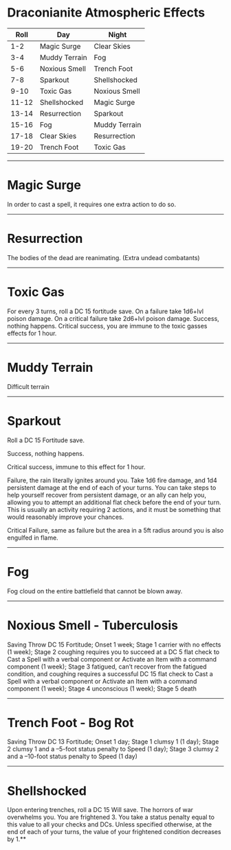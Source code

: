 # Draconianite Atmospheric Effects 
  

| Roll  | Day           | Night         |
| ----- | ------------- | ------------- |
| 1-2   | Magic Surge   | Clear Skies   |
| 3-4   | Muddy Terrain | Fog           |
| 5-6   | Noxious Smell | Trench Foot   |
| 7-8   | Sparkout      | Shellshocked  |
| 9-10  | Toxic Gas     | Noxious Smell |
| 11-12 | Shellshocked  | Magic Surge   |
| 13-14 | Resurrection  | Sparkout      |
| 15-16 | Fog           | Muddy Terrain |
| 17-18 | Clear Skies   | Resurrection  |
| 19-20 | Trench Foot   | Toxic Gas              |

---

# Magic Surge
In order to cast a spell, it requires one extra action to do so.

---

# Resurrection
The bodies of the dead are reanimating. (Extra undead combatants)

---

# Toxic Gas
For every 3 turns, roll a DC 15 fortitude save. On a failure take 1d6+lvl poison damage. On a critical failure take 2d6+lvl poison damage. Success, nothing happens. Critical success, you are immune to the toxic gasses effects for 1 hour.

---

# Muddy Terrain
Difficult terrain

---

# Sparkout
Roll a DC 15 Fortitude save. 

Success, nothing happens. 

Critical success, immune to this effect for 1 hour.

Failure, the rain literally ignites around you. Take 1d6 fire damage, and 1d4 persistent damage at the end of each of your turns. You can take steps to help yourself recover from persistent damage, or an ally can help you, allowing you to attempt an additional flat check before the end of your turn. This is usually an activity requiring 2 actions, and it must be something that would reasonably improve your chances.

Critical Failure, same as failure but the area in a 5ft radius around you is also engulfed in flame.

---

# Fog  
Fog cloud on the entire battlefield that cannot be blown away.

---

# Noxious Smell - Tuberculosis
Saving Throw DC 15 Fortitude; Onset 1 week; Stage 1 carrier with no effects (1 week); Stage 2 coughing requires you to succeed at a DC 5 flat check to Cast a Spell with a verbal component or Activate an Item with a command component (1 week); Stage 3 fatigued, can’t recover from the fatigued condition, and coughing requires a successful DC 15 flat check to Cast a Spell with a verbal component or Activate an Item with a command component (1 week); Stage 4 unconscious (1 week); Stage 5 death

---

# Trench Foot - Bog Rot
Saving Throw DC 13 Fortitude; Onset 1 day; Stage 1 clumsy 1 (1 day); Stage 2 clumsy 1 and a –5-foot status penalty to Speed (1 day); Stage 3 clumsy 2 and a –10-foot status penalty to Speed (1 day)

---
  
# Shellshocked 
Upon entering trenches, roll a DC 15 Will save. The horrors of war overwhelms you. You are frightened 3. You take a status penalty equal to this value to all your checks and DCs. Unless specified otherwise, at the end of each of your turns, the value of your frightened condition decreases by 1.**
